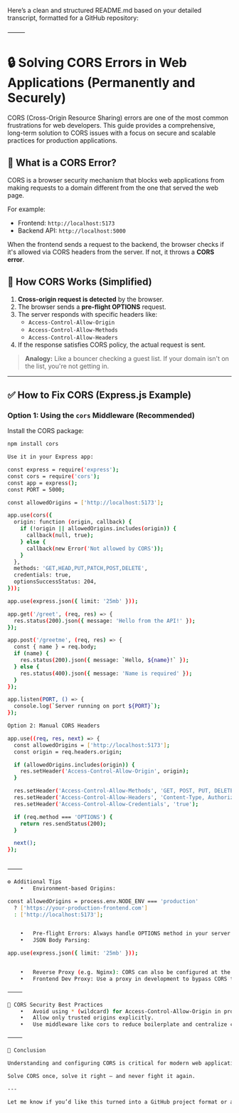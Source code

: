 Here’s a clean and structured README.md based on your detailed transcript, formatted for a GitHub repository:

⸻


# 🔒 Solving CORS Errors in Web Applications (Permanently and Securely)

CORS (Cross-Origin Resource Sharing) errors are one of the most common frustrations for web developers. This guide provides a comprehensive, long-term solution to CORS issues with a focus on secure and scalable practices for production applications.

## 🚧 What is a CORS Error?

CORS is a browser security mechanism that blocks web applications from making requests to a domain different from the one that served the web page.

For example:

- Frontend: `http://localhost:5173`
- Backend API: `http://localhost:5000`

When the frontend sends a request to the backend, the browser checks if it's allowed via CORS headers from the server. If not, it throws a **CORS error**.

## 🧠 How CORS Works (Simplified)

1. **Cross-origin request is detected** by the browser.
2. The browser sends a **pre-flight OPTIONS** request.
3. The server responds with specific headers like:
   - `Access-Control-Allow-Origin`
   - `Access-Control-Allow-Methods`
   - `Access-Control-Allow-Headers`
4. If the response satisfies CORS policy, the actual request is sent.

> **Analogy:** Like a bouncer checking a guest list. If your domain isn't on the list, you're not getting in.

---

## ✅ How to Fix CORS (Express.js Example)

### Option 1: Using the `cors` Middleware (Recommended)

Install the CORS package:

```bash
npm install cors

Use it in your Express app:

const express = require('express');
const cors = require('cors');
const app = express();
const PORT = 5000;

const allowedOrigins = ['http://localhost:5173'];

app.use(cors({
  origin: function (origin, callback) {
    if (!origin || allowedOrigins.includes(origin)) {
      callback(null, true);
    } else {
      callback(new Error('Not allowed by CORS'));
    }
  },
  methods: 'GET,HEAD,PUT,PATCH,POST,DELETE',
  credentials: true,
  optionsSuccessStatus: 204,
}));

app.use(express.json({ limit: '25mb' }));

app.get('/greet', (req, res) => {
  res.status(200).json({ message: 'Hello from the API!' });
});

app.post('/greetme', (req, res) => {
  const { name } = req.body;
  if (name) {
    res.status(200).json({ message: `Hello, ${name}!` });
  } else {
    res.status(400).json({ message: 'Name is required' });
  }
});

app.listen(PORT, () => {
  console.log(`Server running on port ${PORT}`);
});

Option 2: Manual CORS Headers

app.use((req, res, next) => {
  const allowedOrigins = ['http://localhost:5173'];
  const origin = req.headers.origin;

  if (allowedOrigins.includes(origin)) {
    res.setHeader('Access-Control-Allow-Origin', origin);
  }

  res.setHeader('Access-Control-Allow-Methods', 'GET, POST, PUT, DELETE, OPTIONS');
  res.setHeader('Access-Control-Allow-Headers', 'Content-Type, Authorization');
  res.setHeader('Access-Control-Allow-Credentials', 'true');

  if (req.method === 'OPTIONS') {
    return res.sendStatus(200);
  }

  next();
});


⸻

⚙ Additional Tips
	•	Environment-based Origins:

const allowedOrigins = process.env.NODE_ENV === 'production'
  ? ['https://your-production-frontend.com']
  : ['http://localhost:5173'];


	•	Pre-flight Errors: Always handle OPTIONS method in your server.
	•	JSON Body Parsing:

app.use(express.json({ limit: '25mb' }));


	•	Reverse Proxy (e.g. Nginx): CORS can also be configured at the proxy layer in production.
	•	Frontend Dev Proxy: Use a proxy in development to bypass CORS temporarily (not for production).

⸻

🔐 CORS Security Best Practices
	•	Avoid using * (wildcard) for Access-Control-Allow-Origin in production.
	•	Allow only trusted origins explicitly.
	•	Use middleware like cors to reduce boilerplate and centralize control.

⸻

📌 Conclusion

Understanding and configuring CORS is critical for modern web application development. Use the right tools (cors middleware or manual headers) and always prioritize security and scalability.

Solve CORS once, solve it right — and never fight it again.

---

Let me know if you’d like this turned into a GitHub project format or a multilingual version.
